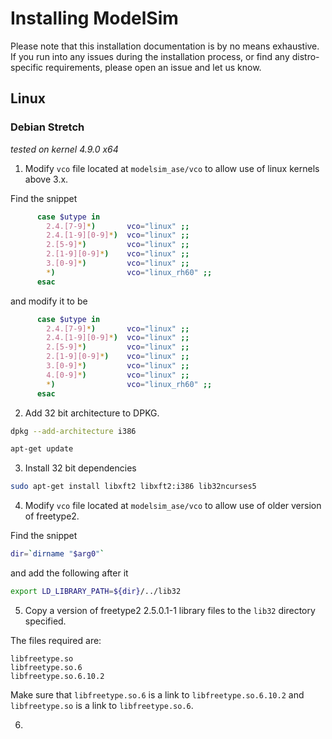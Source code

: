 # Installing ModelSim
Please note that this installation documentation is by no means exhaustive. If you run into any issues during the installation process, or find any distro-specific requirements, please open an issue and let us know.

## Linux
### Debian Stretch
_tested on kernel 4.9.0 x64_

1) Modify `vco` file located at `modelsim_ase/vco` to allow use of linux kernels above 3.x.

Find the snippet
```bash
      case $utype in
        2.4.[7-9]*)       vco="linux" ;;
        2.4.[1-9][0-9]*)  vco="linux" ;;
        2.[5-9]*)         vco="linux" ;;
        2.[1-9][0-9]*)    vco="linux" ;;
        3.[0-9]*)         vco="linux" ;;
        *)                vco="linux_rh60" ;;
      esac
```

and modify it to be
```bash
      case $utype in
        2.4.[7-9]*)       vco="linux" ;;
        2.4.[1-9][0-9]*)  vco="linux" ;;
        2.[5-9]*)         vco="linux" ;;
        2.[1-9][0-9]*)    vco="linux" ;;
        3.[0-9]*)         vco="linux" ;;
        4.[0-9]*)         vco="linux" ;;
        *)                vco="linux_rh60" ;;
      esac
```

2) Add 32 bit architecture to DPKG.

```bash
dpkg --add-architecture i386
```
```bash
apt-get update
```

3) Install 32 bit dependencies

```bash
sudo apt-get install libxft2 libxft2:i386 lib32ncurses5
```
4) Modify `vco` file located at `modelsim_ase/vco` to allow use of older version of freetype2.

Find the snippet
```bash
dir=`dirname "$arg0"`
```

and add the following after it
```bash
export LD_LIBRARY_PATH=${dir}/../lib32
```

5) Copy a version of freetype2 2.5.0.1-1 library files to the `lib32` directory specified.

The files required are:
```
libfreetype.so
libfreetype.so.6
libfreetype.so.6.10.2
```

Make sure that `libfreetype.so.6` is a link to `libfreetype.so.6.10.2` and `libfreetype.so` is a link to `libfreetype.so.6`.

6) 
